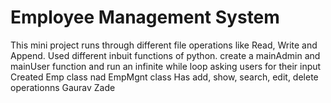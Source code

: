 # Employee Management System
This mini project runs through different file operations like Read, Write and Append.
Used different inbuit functions of python.
create a mainAdmin and mainUser function and run an infinite while loop asking users for their input
Created Emp class nad EmpMgnt class
Has add, show, search, edit, delete operationns
Gaurav Zade


